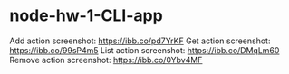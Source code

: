 # node-hw-1-CLI-app


Add action screenshot: https://ibb.co/pd7YrKF
Get action screenshot: https://ibb.co/99sP4m5
List action screenshot: https://ibb.co/DMqLm60
Remove action screenshot: https://ibb.co/0Ybv4MF
